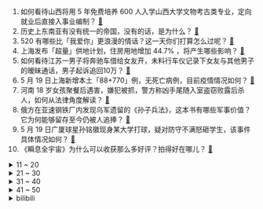 1. 如何看待山西将用 5 年免费培养 600 人入学山西大学文物考古类专业，定向就业后直接入事业编制？ [:link:](https://www.zhihu.com/question/533363662)
2. 历史上东南亚有没有统一的帝国，没有的话，是为什么？ [:link:](https://www.zhihu.com/question/35951578)
3. 520 有哪些比「我爱你」更浪漫的情话？这一天你们打算怎么过呢？ [:link:](https://www.zhihu.com/question/533655297)
4. 上海发布「超量」供地计划，住房用地增加 44.7% ，将产生哪些影响？ [:link:](https://www.zhihu.com/question/533239624)
5. 如何看待江苏一男子将奔驰车借给女友开，未料行车仪记录下女友与其他男子的暧昧通话，男子起诉追回10万？ [:link:](https://www.zhihu.com/question/533545738)
6. 5 月 19 日上海新增本土「88+770」例，无死亡病例，目前疫情情况如何？ [:link:](https://www.zhihu.com/question/533673173)
7. 河南 18 岁女孩聚餐后遇害，嫌犯被抓，警方称凶手尾随入室盗窃败露后杀人，如何从法律角度解读？ [:link:](https://www.zhihu.com/question/533304597)
8. 俄方在亚速钢铁厂内发现乌军遗留的《孙子兵法》，这本书有哪些军事价值？它为何能够留存至今仍被人追捧？ [:link:](https://www.zhihu.com/question/533626266)
9. 5 月 19 日广厦球星孙铭徽现身某大学打球，疑对防守不满怒砸学生，该事件具体情况如何？ [:link:](https://www.zhihu.com/question/533524942)
10. 《瞬息全宇宙》为什么可以收获那么多好评？拍得好在哪儿？ [:link:](https://www.zhihu.com/question/533111162)
<details>
<summary>11 ~ 20</summary>

11. 哪些工作是年龄越大薪资越高的？ [:link:](https://www.zhihu.com/question/533169403)
12. 5 月 20 日四川雅安市汉源县发生 4.8 级地震，目前当地情况如何？ [:link:](https://www.zhihu.com/question/533677121)
13. 如何评价《霸王别姬》里PLA在程蝶衣破音时却鼓掌这一情节？ [:link:](https://www.zhihu.com/question/22285509)
14. 丈夫隐瞒乙肝病史，妻子起诉要赔偿被驳，如何从法律角度解读此案？ [:link:](https://www.zhihu.com/question/533555912)
15. 如何看待专家称今年6到10月是购房好时机？ [:link:](https://www.zhihu.com/question/533559865)
16. 如何看待科学家越来越多使用社交媒体？ [:link:](https://www.zhihu.com/question/533218527)
17. 美国足协与男、女足达成同工同酬协议，此举会带来哪些影响？ [:link:](https://www.zhihu.com/question/518198457)
18. 消息称英伟达将推 GTX 1630 入门显卡，取代 GTX 1050 Ti，你都有哪些期待？ [:link:](https://www.zhihu.com/question/533423043)
19. 你读过哪些让你醍醐灌顶的 Java 代码? [:link:](https://www.zhihu.com/question/459009825)
20. 女孩子真的对 520 这个日子特别的在意吗，是一定要过的嘛？ [:link:](https://www.zhihu.com/question/460464428)
</details>
<details>
<summary>21 ~ 30</summary>

21. 小米2022年一季度营收 733.5 亿元，MIUI 月活跃用户数 1.356 亿，如何评价小米财报？ [:link:](https://www.zhihu.com/question/533612259)
22. 如何提高高考英语完形填空？ [:link:](https://www.zhihu.com/question/35890667)
23. 老油条掌握核心业务，但是非常喜欢挑拨离间，我想把他踢出科室，该怎么办？ [:link:](https://www.zhihu.com/question/530159936)
24. 为什么三国中诸葛家族出现了亮、瑾、诞，却并未成为门阀士族？ [:link:](https://www.zhihu.com/question/23114629)
25. 今天 520，有哪些温柔浪漫的文案呢？ [:link:](https://www.zhihu.com/question/460431249)
26. 中国驻美使领馆调整赴华人员检测规则，取消登机前 7 天核酸检测，其中还有哪些信息值得关注？ [:link:](https://www.zhihu.com/question/533430493)
27. 南京试点大型商超临期食品进慈善超市，免费发放给困难人员，该举措值得推广吗？ [:link:](https://www.zhihu.com/question/533209810)
28. 老板聘请财务为什么不怕财务坑他？ [:link:](https://www.zhihu.com/question/308847003)
29. 俄乌战争以后，俄罗斯会不会迎来更大的发展？ [:link:](https://www.zhihu.com/question/531943394)
30. 5 月 19 日北京新增 50 例本土确诊，12 例本土无症状感染者，目前疫情情况如何？ [:link:](https://www.zhihu.com/question/533673739)
</details>
<details>
<summary>31 ~ 40</summary>

31. 《2022 互联网大厂程序员出路大数据探析》出炉，其中愿降薪跳槽的求职者超五成，哪些信息值得关注？ [:link:](https://www.zhihu.com/question/533427944)
32. 为什么父母不让我躺平，总说看看别人为什么一直学习，为什么人活着一定要跟别人比，一定要吃苦? [:link:](https://www.zhihu.com/question/533509957)
33. 洗发沐浴二合一的产品是不是智商税？ [:link:](https://www.zhihu.com/question/531970596)
34. 遇到心动的对象，但是太害羞不会撩怎么办？ [:link:](https://www.zhihu.com/question/532118173)
35. 为什么 macOS 并不差，可市场总敌不过 Windows？ [:link:](https://www.zhihu.com/question/510326999)
36. 美财长耶伦称扣押被冻结的俄央行资产不合法，释放了什么信号？ [:link:](https://www.zhihu.com/question/533569393)
37. 如何看待 OPPO 在 Reno8 系列上搭载独立 NPU ，这对手机行业来说有什么意义 ？ [:link:](https://www.zhihu.com/question/533567805)
38. NBA21-22季后赛西决G1，勇士大胜小牛，库里第四节休息，21+12+4，如何评价这场比赛？ [:link:](https://www.zhihu.com/question/533542590)
39. 唐太宗为什么认为诸葛亮不如魏征？ [:link:](https://www.zhihu.com/question/533301566)
40. 多地拟将试管婴儿费用纳入医保，浙江提高 0-6 岁婴幼儿医保报销比例，会带来哪些影响？ [:link:](https://www.zhihu.com/question/533568239)
</details>
<details>
<summary>41 ~ 50</summary>

41. 考生支付 6.5 万元的「保过费」，最终还是无学可上，如何看待考研调剂「保录」骗局？ [:link:](https://www.zhihu.com/question/533538330)
42. 上海多人加价倒卖离沪火车票被抓，该事件有哪些细节值得关注？起到什么警示作用？ [:link:](https://www.zhihu.com/question/533263681)
43. 不人为断奶，孩子真的会自然离乳吗？ [:link:](https://www.zhihu.com/question/484540748)
44. 人为什么会有一段叛逆期？ [:link:](https://www.zhihu.com/question/373847765)
45. 厦门航空回应「90 后飞行员跳楼」，称「是偶发事件，非网传情况」，警方正在调查中，有哪些细节值得关注？ [:link:](https://www.zhihu.com/question/533640073)
46. 16岁不想上学但不知道不上学以后干什么该怎么办？ [:link:](https://www.zhihu.com/question/533543810)
47. 上海、河南英语四六级考试延期举行，考生需要注意哪些信息？ [:link:](https://www.zhihu.com/question/533539217)
48. 伊朗多个城市持续抗议食物价格飙升，伊媒表示骚乱已致 1 人死亡，目前当地情况如何？ [:link:](https://www.zhihu.com/question/532940504)
49. 如何评价《原神》中“有香自西来”活动里旅行者没办法给派蒙分享香料美食？ [:link:](https://www.zhihu.com/question/533361363)
50. 材料有哪些表面处理工艺？ [:link:](https://www.zhihu.com/question/20571705)
</details><details>
<summary>bilibili</summary>

1. 《 爷 爷 拯 救 不 完 了 》 [:link:](//www.bilibili.com/video/BV1i54y1Z76t)
2. 做出来之后玩了四个小时 愣是没舍得吃 [:link:](//www.bilibili.com/video/BV1ha411J7K4)
3. 坏人2 [:link:](//www.bilibili.com/video/BV1Ev4y1A7EC)
4. 我从未见过如此之滑之人 [:link:](//www.bilibili.com/video/BV1hU4y1m7wn)
5. 我 是 日 本 的 [:link:](//www.bilibili.com/video/BV1wY4y1k7nq)
6. 深度揭秘手机芯片能效！到底谁功耗最高？为什么会翻车？ [:link:](//www.bilibili.com/video/BV1z54y1Z7pr)
7. 大家误会我了，不是总吃汉堡的。 [:link:](//www.bilibili.com/video/BV1zR4y1c7XD)
8. 30+连败赏金猎人？我能创造历史吗？ [:link:](//www.bilibili.com/video/BV19t4y1x7sr)
9. 用时一个多月成功骑行穿越阿里中线，亚热乡水井房扎营休息一天 [:link:](//www.bilibili.com/video/BV1vZ4y187Zs)
10. “那一瞬间，我们都以为对方死了…” [:link:](//www.bilibili.com/video/BV1jT4y1z7dg)
<details>
<summary>11 ~ 20</summary>

11. 【战斗首曝】逆水寒手游开启预约，武侠开放世界与战斗实机画面前瞻 [:link:](//www.bilibili.com/video/BV1zU4y1m75D)
12. 精彩！！全球通关率1.4%，在虚无世界寻找*存在*的意义，你从未见过的俄罗斯超现实主义游戏-《pathologic》 [:link:](//www.bilibili.com/video/BV1N34y1E7kU)
13. 没错！我们是全世界最土的人！！！ [:link:](//www.bilibili.com/video/BV1At4y147ri)
14. 看完世界最大渲染赛，我人没了…… [:link:](//www.bilibili.com/video/BV1QR4y1c7Zr)
15. 洪金宝儿子回应“我是香港的”争议 [:link:](//www.bilibili.com/video/BV1Rt4y1x7xK)
16. 华农兄弟：兄弟把母校改成了加工厂，让更多人在家就能就业 [:link:](//www.bilibili.com/video/BV1sS4y187f7)
17. 《 卷 死 自 己 》 [:link:](//www.bilibili.com/video/BV1At4y1x7n9)
18. 大爷说这幅最好看，说这是画了两个小年轻在处对象哈哈 [:link:](//www.bilibili.com/video/BV1zB4y1y7Sf)
19. 废 话 连 篇 [:link:](//www.bilibili.com/video/BV1Nv4y1A7R1)
20. 【原神手书】魈 - 游生梦死 [:link:](//www.bilibili.com/video/BV1y3411N7r3)
</details>
<details>
<summary>21 ~ 30</summary>

21. 我 反 对 这 门 婚 事 ！ [:link:](//www.bilibili.com/video/BV1CS4y1B7mW)
22. 《新游记》：求求这些明星别再“致敬”打工人了 [:link:](//www.bilibili.com/video/BV1z54y1Z7op)
23. 禁毒片天花板！深度解说被低估的经典港片《门徒》 [:link:](//www.bilibili.com/video/BV1Vu411675J)
24. 小女孩：通过这件事你明白了什么？ [:link:](//www.bilibili.com/video/BV1Ha411J726)
25. 没有一个镜头是多余的 [:link:](//www.bilibili.com/video/BV1Tr4y1b7q3)
26. 到底是有多残忍，才会把狗放到16楼外墙？！ [:link:](//www.bilibili.com/video/BV1zF411L7sr)
27. 关于我用MC做作业，被全班公开，还被老师分享到了朋友圈这件事 [:link:](//www.bilibili.com/video/BV19Y411c7p9)
28. 【原神】 长 草 人 .exe [:link:](//www.bilibili.com/video/BV1hv4y1N7Kb)
29. 富二代和财神比钱多，一顿火锅花掉一千万，经典港剧《天降财神》 [:link:](//www.bilibili.com/video/BV14B4y197qG)
30. 东北麻辣烫店里的炸串也太好炫了，老板竟然是浙大博士！ [:link:](//www.bilibili.com/video/BV1kg411d7rg)
</details>
<details>
<summary>31 ~ 40</summary>

31. 《猫之城》重构曲「Cry High」正式发布，6月2日【重构测试】即将开启！ [:link:](//www.bilibili.com/video/BV1Tr4y147eR)
32. 对方球员：裁判，他开挂【阅片无数Ⅱ 45】 [:link:](//www.bilibili.com/video/BV1ku41167Pw)
33. 全文都看不懂，七选五次次满分 [:link:](//www.bilibili.com/video/BV1dY411c7Dj)
34. 拜托！这样玩真的超酷好吗 [:link:](//www.bilibili.com/video/BV1Du41167Us)
35. 当过度敏感的女朋友和男朋友见闺蜜 [:link:](//www.bilibili.com/video/BV1ZB4y1y76F)
36. 【星罗说书】《遮天》原著小说全本解读！635万字一口气看完！ [:link:](//www.bilibili.com/video/BV1sv4y1N7KM)
37. 云 南 战 车 [:link:](//www.bilibili.com/video/BV1DZ4y187yQ)
38. 关于世界第一大小麦生产国的情况说明！ [:link:](//www.bilibili.com/video/BV1PZ4y1h78Q)
39. 整活！花一万块让女友闭嘴24小时？用她的贵妇香水喷球鞋她会破防吗！ [:link:](//www.bilibili.com/video/BV18Y4y1t77f)
40. 人工耳蜗开机！终于！我听到声音了！ [:link:](//www.bilibili.com/video/BV18F41177kC)
</details>
<details>
<summary>41 ~ 50</summary>

41. 今天村里饭店随便吃一点 [:link:](//www.bilibili.com/video/BV1mt4y1x7ZQ)
42. 我 吹 唢 呐 的 [:link:](//www.bilibili.com/video/BV1Mv4y1N7WJ)
43. “什么叫阿尼亚真人.ver啊”（战术后仰 [:link:](//www.bilibili.com/video/BV1Uu41167YC)
44. “在纽约地铁站不管你看到什么都是属于正常的” [:link:](//www.bilibili.com/video/BV1Ku41167km)
45. 【暴走大事件第九季】01 暴走大事件进入元宇宙时代，有痔之士痛诉非人遭遇 [:link:](//www.bilibili.com/video/BV1ig411d7Q8)
46. 【罗翔】结核病人上学记，学生可以告学校吗？ [:link:](//www.bilibili.com/video/BV1TR4y1w716)
47. 云南的和不是云南的都沉默了 [:link:](//www.bilibili.com/video/BV1Tr4y1b7VN)
48. 真人手法VS动漫特效！我在现实世界还原了JOJO里的赌术！ [:link:](//www.bilibili.com/video/BV1bt4y1x7Wk)
49. 骂骂咧咧地夸这种铁线莲 [:link:](//www.bilibili.com/video/BV1CZ4y187F1)
50. 救场能力才是考验主持人的关键？最后一段你都看到了哪些主持人神级救场的影子？ [:link:](//www.bilibili.com/video/BV1yU4y1m79E)
</details>
<details>
<summary>51 ~ 60</summary>

51. 2006年陈晓旭北大演讲，太有远见了 [:link:](//www.bilibili.com/video/BV13a411J7Uc)
52. 【随机演奏】绝对音感两人组在线听歌识曲！#12 [:link:](//www.bilibili.com/video/BV1q54y1Z7bZ)
53. 当年唐国强老师拍的山东蓝翔的广告原来是这样拍出来的！ [:link:](//www.bilibili.com/video/BV1iY4y147HY)
54. 【恋Dance】独特的婚礼记录 | 全家恋舞 [:link:](//www.bilibili.com/video/BV1NY411w7dx)
55. 我 是 芜 湖 的 [:link:](//www.bilibili.com/video/BV1x3411P7hd)
56. “不 小 心 碰 到” [:link:](//www.bilibili.com/video/BV1YU4y1m7m6)
57. 上海疫情｜实拍离沪回德国全过程 [:link:](//www.bilibili.com/video/BV1S34y1778M)
58. 经典永不磨损！ [:link:](//www.bilibili.com/video/BV1GY4y1t7Gh)
59. 这次我自己开了一个洗车店！ [:link:](//www.bilibili.com/video/BV1Cv4y1N7uq)
60. 男子点外卖经常被偷，便点了份变态辣蛋挞，把邻居家小孩辣进医院，家长索赔未果后还将男子告上法庭。 偷吃外卖的后果 奇葩新闻 [:link:](//www.bilibili.com/video/BV1RB4y1y7e3)
</details>
<details>
<summary>61 ~ 70</summary>

61. 【水果猎人】网络热门水果鉴定9 [:link:](//www.bilibili.com/video/BV1k3411A7Fv)
62. 【追光者】在那个没有CAD的年代，他的手稿堪比“印刷” [:link:](//www.bilibili.com/video/BV1hB4y197NW)
63. 百乐juice up真的巨好用！【丸子的文具分享】 [:link:](//www.bilibili.com/video/BV1454119751)
64. 如何对付爱贪小便宜的人 [:link:](//www.bilibili.com/video/BV1kF411L7bN)
65. 芬兰家人被广式早茶震惊住了！广式肠粉叉烧包狂啃到停不下嘴，皮蛋瘦肉粥吃到底朝天！干饭人差点撑坏！ [:link:](//www.bilibili.com/video/BV1Nt4y147ab)
66. 转生成为姐姐之短发刚刚好 [:link:](//www.bilibili.com/video/BV1LT4y1z7eM)
67. 【渊默行动18】盐风溶洞 摆完挂机 简单好抄（日替更新至尚蜀山道，挑战任务待更新） [:link:](//www.bilibili.com/video/BV15Y411F7qC)
68. 【阿斗】末日求生，游戏赌命！这部日剧黑马我不许你还没看过《弥留之国的爱丽丝》P2 [:link:](//www.bilibili.com/video/BV1u34y1E7N5)
69. 阿尼亚太可爱了！霸道总裁次子心动了~~~ [:link:](//www.bilibili.com/video/BV1Nu41167VA)
70. 東 京 双 马 尾 [:link:](//www.bilibili.com/video/BV1W5411R7Mo)
</details>
<details>
<summary>71 ~ 80</summary>

71. 😁 [:link:](//www.bilibili.com/video/BV1St4y1x7bG)
72. 【中英字幕】博士霉 Taylor Swift 在纽约大学2022届毕业典礼完整演讲！ [:link:](//www.bilibili.com/video/BV1rZ4y187ZE)
73. 艺术生做核酸展示身手，个个生怀绝技，眼前一亮！！ [:link:](//www.bilibili.com/video/BV1ma411J7nb)
74. 我 是 主 E 的 [:link:](//www.bilibili.com/video/BV1gY411F7Nz)
75. 那些怀疑生活故意与我作对的时刻 [:link:](//www.bilibili.com/video/BV1dT4y1B7d6)
76. 一碗面价值千元？建议直接报警！ [:link:](//www.bilibili.com/video/BV11t4y1x7y1)
77. 同一个动作，不同效果 [:link:](//www.bilibili.com/video/BV1iv4y1N7Am)
78. 爹，要不别转头了，扛不住啊！！ [:link:](//www.bilibili.com/video/BV1L3411P7xo)
79. 名场面制造机，享誉世界三十年！经典港片《赌侠》 [:link:](//www.bilibili.com/video/BV1pv4y1A7M8)
80. 正 义 老 登 3.0 [:link:](//www.bilibili.com/video/BV1FY411w7EP)
</details>
<details>
<summary>81 ~ 90</summary>

81. 我有一个奇怪的老婆...... [:link:](//www.bilibili.com/video/BV1YY4y1t7GS)
82. 如果武功秘籍破损怎么办？ [:link:](//www.bilibili.com/video/BV1Xu41167aF)
83. 分手是从一次惊喜开始的 [:link:](//www.bilibili.com/video/BV1XR4y1c7hm)
84. 扑克牌 K 是 King，Q 是 Queen，J 是哪个词？不是 Joker！ [:link:](//www.bilibili.com/video/BV1XY4y1r7UV)
85. 班主任的区别对待 [:link:](//www.bilibili.com/video/BV17v4y1A7aB)
86. 在吗？理发师？整个容～ [:link:](//www.bilibili.com/video/BV1rB4y197gE)
87. “优雅永不过时...” [:link:](//www.bilibili.com/video/BV1KT4y1z7gC)
88. 我 是 反 恐 的 [:link:](//www.bilibili.com/video/BV1Fa411n7Ge)
89. “历史书太小 装不下一个人波澜壮阔的一生   历史书又太大 装下了华夏上下五千年 ” [:link:](//www.bilibili.com/video/BV1oT4y1671T)
90. 史诗级传承 耗时数月,时空穿梭1:1致敬两位传奇~ [:link:](//www.bilibili.com/video/BV123411N7Vx)
</details>
<details>
<summary>91 ~ 100</summary>

91. 绑架脸着地 [:link:](//www.bilibili.com/video/BV1V3411P7Qs)
92. 需要勾芡的西红柿炒鸡蛋！色香味俱全，下饭三碗起！ [:link:](//www.bilibili.com/video/BV15P4y1F74j)
93. 死去的游戏突然攻击我！《宅男的人间冒险》新DLC全新内容！（又名《少年的人间奇遇》） [:link:](//www.bilibili.com/video/BV1Yt4y1x7AC)
94. 晚上偶遇一只流浪猫，它陪我钓鱼，我喂它吃鱼 [:link:](//www.bilibili.com/video/BV1ia41177qg)
95. 刘畊宏老婆vivi首次带练 《牛仔很忙》｜快乐燃烧卡路里 占领镜头C位， 附生日小故事～ [:link:](//www.bilibili.com/video/BV1j54y1Z7eo)
96. 这玩意你学不会，我退币！！！ [:link:](//www.bilibili.com/video/BV1av4y1A7vu)
97. 超机智！没绳也能遛猫？！ [:link:](//www.bilibili.com/video/BV1X541197yk)
98. 十年网龄才知道的CF地图，还记得当年的穿越火线是什么样子吗？（CF地图篇1） [:link:](//www.bilibili.com/video/BV1Q3411A7TK)
99. 漠叔找剧组误入青楼，在这胭花之地百口难辩 [:link:](//www.bilibili.com/video/BV1yZ4y187jQ)
100. 小蓝鲸  厨子探店¥367 [:link:](//www.bilibili.com/video/BV1US4y1B7Sp)
</details></details>